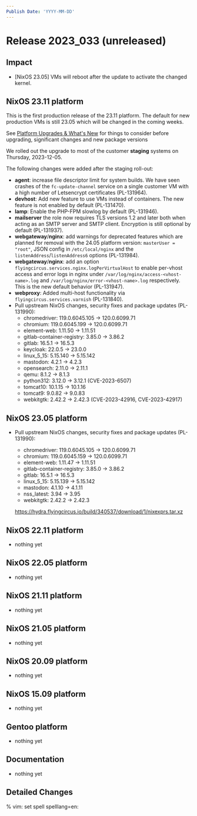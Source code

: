 ```yaml
---
Publish Date: 'YYYY-MM-DD'
---
```


# Release 2023_033 (unreleased)

## Impact

- \[NixOS 23.05\] VMs will reboot after the update to activate the changed kernel.

## NixOS 23.11 platform

This is the first production release of the 23.11 platform. The default for
new production VMs is still 23.05 which will be changed in the coming weeks.

See [Platform Upgrades & What's New](https://doc.flyingcircus.io/roles/fc-23.11-dev/upgrade.html)
for things to consider before upgrading, significant changes and new package versions

We rolled out the upgrade to most of the customer **staging** systems on
Thursday, 2023-12-05.

The following changes were added after the staging roll-out:

- **agent**: increase file descriptor limit for system builds. We have seen
  crashes of the `fc-update-channel` service on a single customer VM with a
  high number of Letsencrypt certificates (PL-131964).
- **devhost**: Add new feature to use VMs instead of containers. The new feature
  is not enabled by default (PL-131470).
- **lamp**: Enable the PHP-FPM slowlog by default (PL-131946).
- **mailserver** the role now requires TLS versions 1.2 and later both when
  acting as an SMTP server and SMTP client. Encryption is still optional by
  default (PL-131937).
- **webgateway**/**nginx**: add warnings for deprecated features which are planned for removal
  with the 24.05 platform version: `masterUser = "root"`, JSON config in
  `/etc/local/nginx` and the `listenAddress`/`listenAddress6` options (PL-131984).
- **webgateway**/**nginx**: add an option
  `flyingcircus.services.nginx.logPerVirtualHost` to enable per-vhost
  access and error logs in nginx under
  `/var/log/nginx/access-<vhost-name>.log` and
  `/var/log/nginx/error-<vhost-name>.log` respectively. This is the new
  default behavior (PL-131947).
- **webproxy**: Added multi-host functionality via
  `flyingcircus.services.varnish` (PL-131840).
- Pull upstream NixOS changes, security fixes and package updates (PL-131990):
  - chromedriver: 119.0.6045.105 -> 120.0.6099.71
  - chromium: 119.0.6045.199 -> 120.0.6099.71
  - element-web: 1.11.50 -> 1.11.51
  - gitlab-container-registry: 3.85.0 -> 3.86.2
  - gitlab: 16.5.1 -> 16.5.3
  - keycloak: 22.0.5 -> 23.0.0
  - linux_5_15: 5.15.140 -> 5.15.142
  - mastodon: 4.2.1 -> 4.2.3
  - opensearch: 2.11.0 -> 2.11.1
  - qemu: 8.1.2 -> 8.1.3
  - python312: 3.12.0 -> 3.12.1 (CVE-2023-6507)
  - tomcat10: 10.1.15 -> 10.1.16
  - tomcat9: 9.0.82 -> 9.0.83
  - webkitgtk: 2.42.2 → 2.42.3 (CVE-2023-42916, CVE-2023-42917)


## NixOS 23.05 platform

- Pull upstream NixOS changes, security fixes and package updates (PL-131990):
  - chromedriver: 119.0.6045.105 -> 120.0.6099.71
  - chromium: 119.0.6045.159 -> 120.0.6099.71
  - element-web: 1.11.47  -> 1.11.51
  - gitlab-container-registry: 3.85.0 -> 3.86.2
  - gitlab: 16.5.1 -> 16.5.3
  - linux_5_15: 5.15.139 -> 5.15.142
  - mastodon: 4.1.10 -> 4.1.11
  - nss_latest: 3.94 -> 3.95
  - webkitgtk: 2.42.2 → 2.42.3

  https://hydra.flyingcircus.io/build/340537/download/1/nixexprs.tar.xz


## NixOS 22.11 platform

- nothing yet

## NixOS 22.05 platform

- nothing yet

## NixOS 21.11 platform

- nothing yet

## NixOS 21.05 platform

- nothing yet

## NixOS 20.09 platform

- nothing yet

## NixOS 15.09 platform

- nothing yet

## Gentoo platform

- nothing yet

## Documentation

- nothing yet

## Detailed Changes

% vim: set spell spelllang=en:
